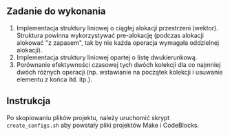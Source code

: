 Zadanie do wykonania
-----------------------------
  1. Implementacja struktury liniowej o ciągłej alokacji przestrzeni (wektor).
     Struktura powinna wykorzystywać pre-alokację (podczas alokacji alokować "z zapasem", tak by
     nie każda operacja wymagała oddzielnej alokacji).
  2. Implementacja struktury liniowej opartej o listę dwukierunkową.
  3. Porównanie efektywności czasowej tych dwóch kolekcji dla co najmniej dwóch różnych operacji
     (np. wstawianie na początek kolekcji i usuwanie elementu z końca itd. itp.).

Instrukcja
-----------------------------
  Po skopiowaniu plików projektu, należy uruchomić skrypt `create_configs.sh`
  aby powstały pliki projektów Make i CodeBlocks.
